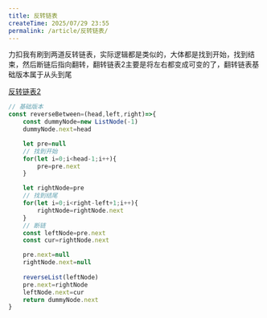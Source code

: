 ```yaml
---
title: 反转链表
createTime: 2025/07/29 23:55
permalink: /article/反转链表/
---
```


力扣我有刷到两道反转链表，实际逻辑都是类似的，大体都是找到开始，找到结束，然后断链后指向翻转，翻转链表2主要是将左右都变成可变的了，翻转链表基础版本属于从头到尾

[反转链表2](https://leetcode.cn/problems/reverse-linked-list-ii/description/)
```js
// 基础版本
const reverseBetween=(head,left,right)=>{
    const dummyNode=new ListNode(-1)
    dummyNode.next=head

    let pre=null
    // 找到开始
    for(let i=0;i<head-1;i++){
        pre=pre.next
    }

    let rightNode=pre
    // 找到结尾
    for(let i=0;i<right-left+1;i++){
        rightNode=rightNode.next
    }
    // 断链
    const leftNode=pre.next
    const cur=rightNode.next

    pre.next=null
    rightNode.next=null
    
    reverseList(leftNode)
    pre.next=rightNode
    leftNode.next=cur
    return dummyNode.next
}


```